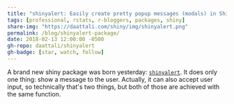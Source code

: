 ```yaml
---
title: "shinyalert: Easily create pretty popup messages (modals) in Shiny"
tags: [professional, rstats, r-bloggers, packages, shiny]
share-img: "https://daattali.com/shiny/img/shinyalert.png"
permalink: /blog/shinyalert-package/
date: 2018-02-13 12:00:00 -0500
gh-repo: daattali/shinyalert
gh-badge: [star, watch, follow]
---
```


A brand new shiny package was born yesterday: [`shinyalert`](https://github.com/daattali/shinyalert/). It does only one thing: show a message to the user. Actually, it can also accept user input, so technically that's two things, but both of those are achieved with the same function. 
